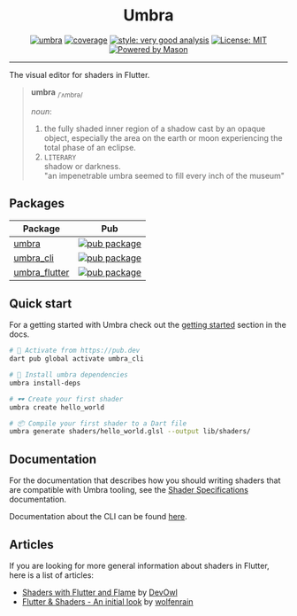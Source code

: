 <h1 align="center">
Umbra
</h1>

<p align="center">
<a href="https://github.com/wolfenrain/umbra/actions"><img src="https://github.com/wolfenrain/umbra/workflows/umbra/badge.svg" alt="umbra"></a>
<a href="https://github.com/wolfenrain/umbra/actions"><img src="https://raw.githubusercontent.com/wolfenrain/umbra/main/coverage_badge.svg" alt="coverage"></a>
<a href="https://pub.dev/packages/very_good_analysis"><img src="https://img.shields.io/badge/style-very_good_analysis-B22C89.svg" alt="style: very good analysis"></a>
<a href="https://opensource.org/licenses/MIT"><img src="https://img.shields.io/badge/license-MIT-purple.svg" alt="License: MIT"></a>
<a href="https://github.com/felangel/mason"><img src="https://img.shields.io/endpoint?url=https%3A%2F%2Ftinyurl.com%2Fmason-badge" alt="Powered by Mason"></a>
</p>

---

The visual editor for shaders in Flutter.

> **umbra** <sub>/ˈʌmbrə/</sub>
>
> _noun_:
> 1. the fully shaded inner region of a shadow cast by an opaque object, especially the area on  the earth or moon experiencing the total phase of an eclipse.
> 2. `LITERARY`  
>   shadow or darkness.  
>  "an impenetrable umbra seemed to fill every inch of the museum"

## Packages

| Package                                                                               | Pub                                                                                                      |
| ------------------------------------------------------------------------------------- | -------------------------------------------------------------------------------------------------------- |
| [umbra](https://github.com/wolfenrain/umbra/tree/main/packages/umbra)                 | [![pub package](https://img.shields.io/pub/v/umbra.svg)](https://pub.dev/packages/umbra)                 |
| [umbra_cli](https://github.com/wolfenrain/umbra/tree/main/packages/umbra_cli)         | [![pub package](https://img.shields.io/pub/v/umbra_cli.svg)](https://pub.dev/packages/umbra_cli)         |
| [umbra_flutter](https://github.com/wolfenrain/umbra/tree/main/packages/umbra_flutter) | [![pub package](https://img.shields.io/pub/v/umbra_flutter.svg)](https://pub.dev/packages/umbra_flutter) |

## Quick start

For a getting started with Umbra check out the [getting started](https://github.com/wolfenrain/umbra/tree/main/docs/getting-started) section in the docs.

```sh
# 🎯 Activate from https://pub.dev
dart pub global activate umbra_cli

# 🚀 Install umbra dependencies
umbra install-deps

# 🕶️ Create your first shader
umbra create hello_world

# 📦 Compile your first shader to a Dart file
umbra generate shaders/hello_world.glsl --output lib/shaders/
```

## Documentation

For the documentation that describes how you should writing shaders that are compatible with Umbra tooling, see the [Shader Specifications](https://github.com/wolfenrain/umbra/tree/main/docs/shader-specifications) documentation.

Documentation about the CLI can be found [here](https://github.com/wolfenrain/umbra/tree/main/docs/cli-commands.md).

## Articles

If you are looking for more general information about shaders in Flutter, here is a list of articles:

- [Shaders with Flutter and Flame](https://blog.devowl.de/shaders-with-flutter-and-flame-faf5fda42100) by [DevOwl](https://twitter.com/RealDevOwl)
- [Flutter & Shaders - An initial look](https://wolfenrain.medium.com/flutter-shaders-an-initial-look-d9eb98d3fd7a) by [wolfenrain](https://twitter.com/wolfenrain)